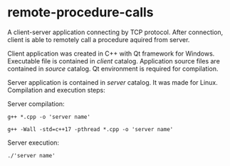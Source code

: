 # remote-procedure-calls
A client-server application connecting by TCP protocol. After connection, client is able to remotely call a procedure aquired from server.

Client application was created in C++ with Qt framework for Windows. Executable file is contained in *client* catalog. Application source files are contained in *source* catalog. Qt environment is required for compilation.

Server application is contained in *server* catalog. It was made for Linux. Compilation and execution steps:

Server compilation:

    g++ *.cpp -o 'server name'
    
    g++ -Wall -std=c++17 -pthread *.cpp -o 'server name'
    
Server execution:

    ./'server name'
